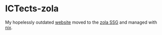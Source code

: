 # ICTects-zola

My hopelessly outdated [website](https://www.ictects.com/) moved to the [zola SSG](https://www.getzola.org/) and managed with [nix](https://nixos.org/).